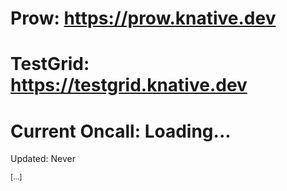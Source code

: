 <style>
/* Increase content width from 640px to 800px for systems with larger font to avoid line break. */
.inner {max-width: 800px;}
</style>

# Prow: <https://prow.knative.dev>

# TestGrid: <https://testgrid.knative.dev>

# Current Oncall: Loading...

<p id="updated">Updated: Never</p>
<p><sub id="data-source">[...]</sub></p>

<script>
var oncallSource = 'https://storage.googleapis.com/knative-infra-oncall/oncall.json';
var req = new XMLHttpRequest();
req.open('GET', oncallSource);
req.onload = function(resp) {
        var data = req.response;
        var oncall = JSON.parse(data).Oncall;
        var keys = Object.keys(oncall).sort();
        // currently we have just one rotation (tools-infra)
        var rotation = keys[0];
        var person = oncall[rotation];
        var html = 'nobody';
        if (person) {
                html = 'Current Oncall: <a target="_parent" href="https://github.com/' + person + '">';
                html += '<img style="vertical-align:middle;margin:0px;padding:0" width="32" height="32" src="https://github.com/' + person + '.png?size=32" align="middle">';
                html += '  ' + person + '</a>';
        }
        document.getElementById('current-oncall-loading').innerHTML = html;
        document.getElementById('updated').innerHTML = 'Updated: ' + req.getResponseHeader('date');
        document.getElementById('data-source').innerHTML = '<a href="' + oncallSource + '">[data source]</a>';
}
req.send();
</script>
